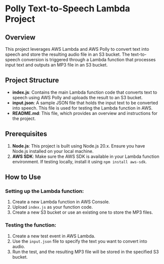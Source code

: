 # Polly Text-to-Speech Lambda Project

## Overview

This project leverages AWS Lambda and AWS Polly to convert text into speech and store the resulting audio file in an S3 bucket. The text-to-speech conversion is triggered through a Lambda function that processes input text and outputs an MP3 file in an S3 bucket.

## Project Structure

- **index.js**: Contains the main Lambda function code that converts text to speech using AWS Polly and uploads the result to an S3 bucket.
- **input.json**: A sample JSON file that holds the input text to be converted into speech. This file is used for testing the Lambda function in AWS.
- **README.md**: This file, which provides an overview and instructions for the project.

## Prerequisites

1. **Node.js**: This project is built using Node.js 20.x. Ensure you have Node.js installed on your local machine.
2. **AWS SDK**: Make sure the AWS SDK is available in your Lambda function environment. If testing locally, install it using `npm install aws-sdk`.

## How to Use

### Setting up the Lambda function:

1. Create a new Lambda function in AWS Console.
2. Upload `index.js` as your function code.
3. Create a new S3 bucket or use an existing one to store the MP3 files.

### Testing the function:

1. Create a new test event in AWS Lambda.
2. Use the `input.json` file to specify the text you want to convert into audio.
3. Run the test, and the resulting MP3 file will be stored in the specified S3 bucket.

